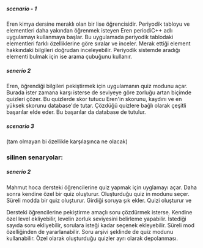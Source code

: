 ##### scenario - 1

Eren kimya dersine meraklı olan bir lise öğrencisidir. Periyodik tabloyu ve elementleri daha yakından öğrenmek isteyen Eren periodiC++ adlı uygulamayı kullanmaya başlar. Bu uygulamada periyodik tablodaki elementleri farklı özelliklerine göre sıralar ve inceler. Merak ettiği element hakkındaki bilgileri doğrudan inceleyebilir. Periyodik sistemde aradığı elementi bulmak için ise arama çubuğunu kullanır.


##### senerio 2 

Eren, öğrendiği bilgileri pekiştirmek için uygulamanın quiz modunu açar. Burada ister zamana karşı isterse de seviyeye göre zorluğu artan biçimde quizleri çözer. Bu quizlerde skor tutucu Eren'in skorunu, kaydını ve en yüksek skorunu database'de tutar. Çözdüğü quizlere bağlı olarak çeşitli başarılar elde eder. Bu başarılar da database de tutulur. 
##### scenario 3

(tam olmayan bi özellikle karşılaşınca ne olacak)


### silinen senaryolar:

##### senerio 2 
Mahmut hoca dersteki öğrencilerine quiz yapmak için uyglamayı açar. Daha sonra kendine özel bir quiz oluşturur. Oluşturduğu quiz in modunu seçer. Süreli modda bir quiz oluşturur. Girdiği soruya şık ekler. Quizi oluşturur ve 

Dersteki öğrencilerine pekiştirme amaçlı soru çözdürmek isterse. Kendine özel level ekliyebilir,
levelin zorluk seviyesini belirleme yapabilir. İstediği sayıda soru ekliyebilir, sorulara isteği kadar seçenek ekleyebilir.
Süreli mod özelliğinden de yararlanabilir.
Soru arşivi şeklinde de quiz modunu kullanabilir. Özel olarak oluşturduğu quizler ayrı olarak depolanması.
